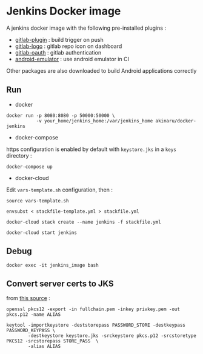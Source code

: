 # Jenkins Docker image

A jenkins docker image with the following pre-installed plugins :
* <a href="https://wiki.jenkins-ci.org/display/JENKINS/GitLab+Plugin">gitlab-plugin</a> : build trigger on push
* <a href="https://wiki.jenkins-ci.org/display/JENKINS/GitLab+Logo+Plugin">gitlab-logo</a> : gitlab repo icon on dashboard 
* <a href="https://wiki.jenkins-ci.org/display/JENKINS/GitLab+OAuth+Plugin">gitlab-oauth</a> : gitlab authentication
* <a href="https://wiki.jenkins-ci.org/display/JENKINS/Android+Emulator+Plugin">android-emulator</a> : use android emulator in CI

Other packages are also downloaded to build Android applications correctly

## Run

* docker

```
docker run -p 8080:8080 -p 50000:50000 \
           -v your_home/jenkins_home:/var/jenkins_home akinaru/docker-jenkins
```

* docker-compose

https configuration is enabled by default with `keystore.jks` in a `keys` directory :

```
docker-compose up
```

* docker-cloud

Edit `vars-template.sh` configuration, then :
```
source vars-template.sh

envsubst < stackfile-template.yml > stackfile.yml

docker-cloud stack create --name jenkins -f stackfile.yml

docker-cloud start jenkins
```

## Debug

```
docker exec -it jenkins_image bash
```

## Convert server certs to JKS

from <a href="https://maximilian-boehm.com/hp2121/Create-a-Java-Keystore-JKS-from-Let-s-Encrypt-Certificates.htm">this source</a> : 
```
openssl pkcs12 -export -in fullchain.pem -inkey privkey.pem -out pkcs.p12 -name ALIAS

keytool -importkeystore -deststorepass PASSWORD_STORE -destkeypass PASSWORD_KEYPASS \
        -destkeystore keystore.jks -srckeystore pkcs.p12 -srcstoretype PKCS12 -srcstorepass STORE_PASS  \
        -alias ALIAS
```